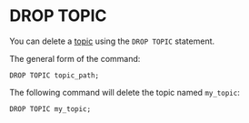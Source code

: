 # DROP TOPIC

You can delete a [topic](../../../../concepts/datamodel/topic) using the `DROP TOPIC` statement.

The general form of the command:

```yql
DROP TOPIC topic_path;
```

The following command will delete the topic named `my_topic`:

```yql
DROP TOPIC my_topic;
```
